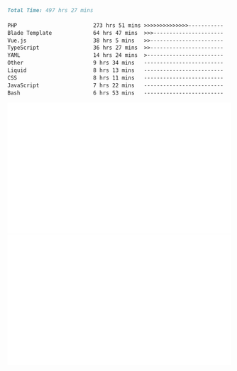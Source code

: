 <!--START_SECTION:waka-->

```markdown
Total Time: 497 hrs 27 mins

PHP                        273 hrs 51 mins >>>>>>>>>>>>>>-----------   54.01 %
Blade Template             64 hrs 47 mins  >>>----------------------   12.78 %
Vue.js                     38 hrs 5 mins   >>-----------------------   07.51 %
TypeScript                 36 hrs 27 mins  >>-----------------------   07.19 %
YAML                       14 hrs 24 mins  >------------------------   02.84 %
Other                      9 hrs 34 mins   -------------------------   01.89 %
Liquid                     8 hrs 13 mins   -------------------------   01.62 %
CSS                        8 hrs 11 mins   -------------------------   01.62 %
JavaScript                 7 hrs 22 mins   -------------------------   01.46 %
Bash                       6 hrs 53 mins   -------------------------   01.36 %
```

<!--END_SECTION:waka-->
<p align="center">
    <img src="https://raw.githubusercontent.com/rjp2525/rjp2525/output/generated/overview.svg">
    <img src="https://raw.githubusercontent.com/rjp2525/rjp2525/output/generated/languages.svg">
</p>
